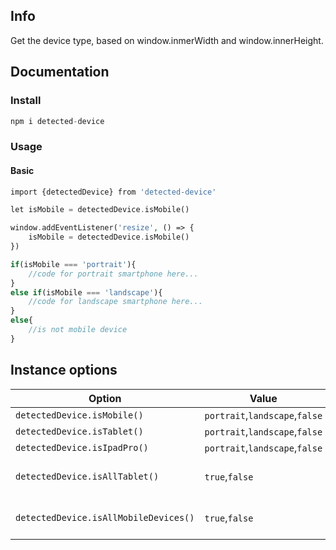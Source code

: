 ## Info
Get the device type, based on window.inmerWidth and window.innerHeight.

## Documentation

### Install
```php
npm i detected-device
```

### Usage

#### Basic
```php
import {detectedDevice} from 'detected-device'

let isMobile = detectedDevice.isMobile()

window.addEventListener('resize', () => {
    isMobile = detectedDevice.isMobile()
})

if(isMobile === 'portrait'){
    //code for portrait smartphone here...
}
else if(isMobile === 'landscape'){
    //code for landscape smartphone here...
}
else{
    //is not mobile device
}
```


## Instance options

| Option                                | Value      | Description      |
| ------------------------------------- | ---------- | ---------------- |
| `detectedDevice.isMobile()`           | `portrait`,`landscape`,`false` |
| `detectedDevice.isTablet()`           | `portrait`,`landscape`,`false` |
| `detectedDevice.isIpadPro()`          | `portrait`,`landscape`,`false` |
| `detectedDevice.isAllTablet()`        | `true`,`false`                 | isTablet() && isIpadPro()
| `detectedDevice.isAllMobileDevices()` | `true`,`false`                 | isMobile() && isAllTablet()
